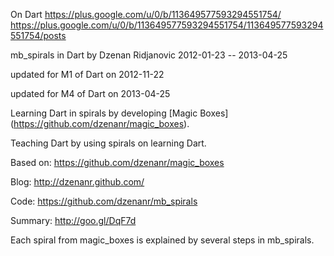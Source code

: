 On Dart
https://plus.google.com/u/0/b/113649577593294551754/
https://plus.google.com/u/0/b/113649577593294551754/113649577593294551754/posts

mb_spirals in Dart
by Dzenan Ridjanovic
2012-01-23 -- 2013-04-25

updated for M1 of Dart on 2012-11-22

updated for M4 of Dart on 2013-04-25

Learning Dart in spirals by developing 
[Magic Boxes] (https://github.com/dzenanr/magic_boxes).

Teaching Dart by using spirals on learning Dart.

Based on:
https://github.com/dzenanr/magic_boxes

Blog:
http://dzenanr.github.com/

Code:
https://github.com/dzenanr/mb_spirals

Summary:
http://goo.gl/DqF7d

Each spiral from magic_boxes is explained by several steps in mb_spirals.

